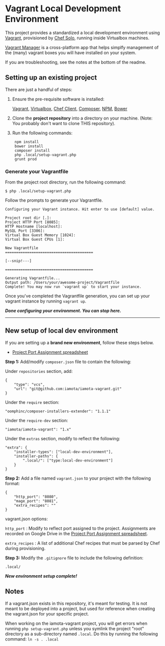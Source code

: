 # Vagrant Local Development Environment

This project provides a standardized a local development environment using [Vagrant](http://vagrantup.com), provisioned by [Chef Solo](vagrantup.com/docs/provisioning/chef_solo.html), running inside Virtualbox machines.

[Vagrant Manager](http://vagrantmanager.com/) is a cross-platform app that helps simplfy management of the (many) vagrant boxes you will have installed on your system.

If you are troubleshooting, see the notes at the bottom of the readme.

## Setting up an existing project

There are just a handful of steps:

1. Ensure the pre-requisite software is installed:

   [Vagrant](https://www.vagrantup.com/downloads.html), [Virtualbox](https://www.virtualbox.org/wiki/Downloads), [Chef Client](https://downloads.chef.io), [Composer](https://getcomposer.org), [NPM](https://nodejs.org/en/download/), [Bower](https://bower.io)

2. Clone the **project repository** into a directory on your machine. (Note: You probably don't want to clone THIS repository).

3. Run the following commands:

		npm install
		bower install
		composer install
		php .local/setup-vagrant.php
		grunt prod

### Generate your Vagrantfile

From the project root directory, run the following command:

	$ php .local/setup-vagrant.php

Follow the prompts to generate your Vagrantfile.

	Configuring your Vagrant instance. Hit enter to use [default] value.

	Project root dir [.]:
	Project HTTP Port [8085]:
	HTTP Hostname [localhost]:
	MySQL Port [3306]:
	Virtual Box Guest Memory [1024]:
	Virtual Box Guest CPUs [1]:

	New Vagrantfile
	========================================

	[--snip!---]

	========================================

	Generating Vagrantfile...
	Output path: /Users/your/awesome-project/Vagrantfile
	Complete! You may now run `vagrant up` to start your instance.

Once you've completed the Vagrantfile generation, you can set up your vagrant instance by running `vagrant up`.

***Done configuring your environment. You can stop here.***

----

## New setup of local dev environment

If you are setting up a **brand new environment**, follow these steps below.

* [Project Port Assignment spreadsheet](https://docs.google.com/a/iamota.com/spreadsheets/d/1pFm1RVFnsfQsNyC2YpmfQZtubdgDO7mOfymduogZDRA/edit?usp=sharing)

**Step 1:** Add/modify `composer.json` file to contain the following:

Under `repositories` section, add:

	{
		"type": "vcs",
		"url": "git@github.com:iamota/iamota-vagrant.git"
	}

Under the `require` section:

	"oomphinc/composer-installers-extender": "1.1.1"

Under the `require-dev` section:

	"iamota/iamota-vagrant": "1.x"

Under the `extras` section, modify to reflect the following:

	"extra": {
		"installer-types": ["local-dev-environment"],
		"installer-paths": {
			".local/": ["type:local-dev-environment"]
		}
	}

**Step 2:** Add a file named `vagrant.json` to your project with the following format:

	{
		"http_port": "8080",
		"mage_port": "8081",
		"extra_recipes": ""
	}

vagrant.json options:

`http_port` : Modify to reflect port assigned to the project. Assignments are recorded on Google Drive in the [Project Port Assignment spreadsheet](https://docs.google.com/a/iamota.com/spreadsheets/d/1pFm1RVFnsfQsNyC2YpmfQZtubdgDO7mOfymduogZDRA/edit?usp=sharing).

`extra_recipes` : A list of additional Chef recipes that must be parsed by Chef during provisioning.

**Step 3:** Modify the `.gitignore` file to include the following definition:

	.local/

***New environment setup complete!***


## Notes

If a vagrant.json exists in this repository, it's meant for testing. It is not meant to be deployed into a project, but used for reference when creating the vagrant.json for your specific project.

When working on the iamota-vagrant project, you will get errors when running `php setup-vagrant.php` unless you symlink the project "root" directory as a sub-directory named `.local`. Do this by running the following command: `ln -s . .local`


